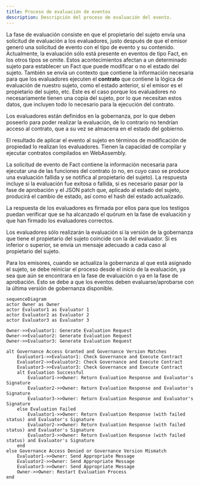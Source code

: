 ```yaml
---
title: Proceso de evaluación de eventos
description: Descripción del proceso de evaluación del evento.
---
```

La fase de evaluación consiste en que el propietario del sujeto envía una solicitud de evaluación a los evaluadores, justo después de que el emisor generó una solicitud de evento con el tipo de evento y su contenido. Actualmente, la evaluación sólo está presente en eventos de tipo Fact, en los otros tipos se omite. Estos acontecimientos afectan a un determinado sujeto para establecer un Fact que puede modificar o no el estado del sujeto. También se envía un contexto que contiene la información necesaria para que los evaluadores ejecuten el **contrato** que contiene la lógica de evaluación de nuestro sujeto, como el estado anterior, si el emisor es el propietario del sujeto, etc. Este es el caso porque los evaluadores no necesariamente tienen una copia del sujeto, por lo que necesitan estos datos, que incluyen todo lo necesario para la ejecución del contrato.

Los evaluadores están definidos en la gobernanza, por lo que deben poseerlo para poder realizar la evaluación, de lo contrario no tendrían acceso al contrato, que a su vez se almacena en el estado del gobierno.

El resultado de aplicar el evento al sujeto en términos de modificación de propiedad lo realizan los evaluadores. Tienen la capacidad de compilar y ejecutar contratos compilados en WebAssembly.

La solicitud de evento de Fact contiene la información necesaria para ejecutar una de las funciones del contrato (o no, en cuyo caso se produce una evaluación fallida y se notifica al propietario del sujeto). La respuesta incluye si la evaluación fue exitosa o fallida, si es necesario pasar por la fase de aprobación y el JSON patch que, aplicado al estado del sujeto, producirá el cambio de estado, así como el hash del estado actualizado.

La respuesta de los evaluadores es firmada por ellos para que los testigos puedan verificar que se ha alcanzado el quórum en la fase de evaluación y que han firmado los evaluadores correctos.

Los evaluadores sólo realizarán la evaluación si la versión de la gobernanza que tiene el propietario del sujeto coincide con la del evaluador. Si es inferior o superior, se envía un mensaje adecuado a cada caso al propietario del sujeto.

Para los emisores, cuando se actualiza la gobernanza al que está asignado el sujeto, se debe reiniciar el proceso desde el inicio de la evaluación, ya sea que aún se encontrara en la fase de evaluación o ya en la fase de aprobación. Esto se debe a que los eventos deben evaluarse/aprobarse con la última versión de gobernanza disponible.

```mermaid
sequenceDiagram
actor Owner as Owner
actor Evaluator1 as Evaluator 1
actor Evaluator2 as Evaluator 2
actor Evaluator3 as Evaluator 3

Owner->>Evaluator1: Generate Evaluation Request
Owner->>Evaluator2: Generate Evaluation Request
Owner->>Evaluator3: Generate Evaluation Request

alt Governance Access Granted and Governance Version Matches
    Evaluator1->>Evaluator1: Check Governance and Execute Contract
    Evaluator2->>Evaluator2: Check Governance and Execute Contract
    Evaluator3->>Evaluator3: Check Governance and Execute Contract
    alt Evaluation Successful
        Evaluator1->>Owner: Return Evaluation Response and Evaluator's Signature
        Evaluator2->>Owner: Return Evaluation Response and Evaluator's Signature
        Evaluator3->>Owner: Return Evaluation Response and Evaluator's Signature
    else Evaluation Failed
        Evaluator1->>Owner: Return Evaluation Response (with failed status) and Evaluator's Signature
        Evaluator2->>Owner: Return Evaluation Response (with failed status) and Evaluator's Signature
        Evaluator3->>Owner: Return Evaluation Response (with failed status) and Evaluator's Signature
    end
else Governance Access Denied or Governance Version Mismatch
    Evaluator1->>Owner: Send Appropriate Message
    Evaluator2->>Owner: Send Appropriate Message
    Evaluator3->>Owner: Send Appropriate Message
    Owner->>Owner: Restart Evaluation Process
end
```
